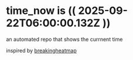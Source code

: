# time_now is (( 2025-09-22T06:00:00.132Z ))

an automated repo that shows the currnent time

inspired by [breakingheatmap](https://github.com/breakingheatmap/breakingheatmap)